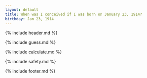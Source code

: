 ```yaml
---
layout: default
title: When was I conceived if I was born on January 23, 1914?
birthday: Jan 23, 1914
---
```


{% include header.md %}

{% include guess.md %}

{% include calculate.md %}

{% include safety.md %}

{% include footer.md %}



